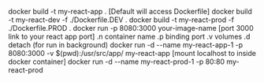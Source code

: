 docker build -t my-react-app . [Default will access Dockerfile]
docker build -t my-react-dev -f ./Dockerfile.DEV .
docker build -t my-react-prod -f ./Dockerfile.PROD .
docker run -p 8080:3000 your-image-name [port 3000 link to your react app port]
   .n container name
   .p binding port
   .v volumes
   .d detach (for run in background)
docker run -d --name my-react-app-1 -p 8080:3000 -v $(pwd):/usr/src/app/ my-react-app [mount localhost to inside docker container]
docker run -d --name my-react-prod-1 -p 80:80 my-react-prod